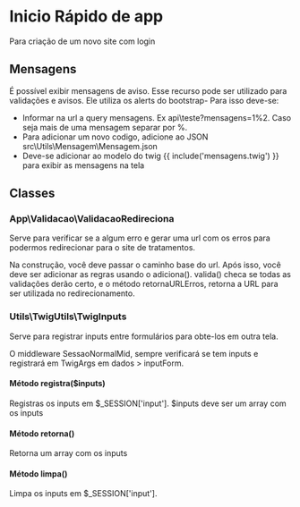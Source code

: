 # Inicio Rápido de app

Para criação de um novo site com login

## Mensagens

É possível exibir mensagens de aviso. Esse recurso pode ser utilizado para validações e avisos. Ele utiliza os alerts do bootstrap- Para isso deve-se:

  - Informar na url a query mensagens. Ex api\teste?mensagens=1%2. Caso seja mais de uma mensagem separar por %.
  - Para adicionar um novo codigo, adicione ao JSON src\Utils\Mensagem\Mensagem.json
  - Deve-se adicionar ao modelo do twig {{ include('mensagens.twig') }} para exibir as mensagens na tela

## Classes

### App\Validacao\ValidacaoRedireciona

Serve para verificar se a algum erro e gerar uma url com os erros para podermos redirecionar para o site de tratamentos.

Na construção, você deve passar o caminho base do url. Após isso, você deve ser adicionar as regras usando o adiciona(). 
valida() checa se todas as validações derão certo, e o método retornaURLErros, retorna a URL para ser utilizada no redirecionamento.

### Utils\TwigUtils\TwigInputs

Serve para registrar inputs entre formulários para obte-los em outra tela.

O middleware SessaoNormalMid, sempre verificará se tem inputs e registrará em TwigArgs em dados > inputForm.

#### Método registra($inputs)
Registras os inputs em $_SESSION['input']. $inputs deve ser um array com os inputs

#### Método retorna()
Retorna um array com os inputs

#### Método limpa()
Limpa os inputs em $_SESSION['input'].